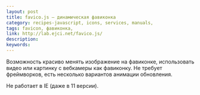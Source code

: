 ```yaml
---
layout: post
title: favico.js — динамическая фавиконка
category: recipes-javascript, icons, services, manuals, 
tags: favicon, фавиконка, 
link: http://lab.ejci.net/favico.js/
description: 
keywords: 
---
```


<p>Возможность красиво менять изображение на фавиконке, использовать видео или картинку с вебкамеры как фавиконку. Не требует фреймворков, есть несколько вариантов анимации обновления.</p>
<p>Не работает в IE (даже в 11 версии).</p>
